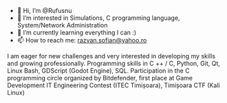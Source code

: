 - 👋 Hi, I’m @Rufusnu
- 👀 I’m interested in Simulations, C programming language, System/Network Administration
- 🌱 I’m currently learning everything I can :)
- 📫 How to reach me: razvan.sofian@yahoo.ro

I am eager for new challenges and very interested in developing my skills and growing professionally.
Programming skills in C ++ / C, Python, Git, Qt, Linux Bash, GDScript (Godot Engine), SQL. 
Participation in the C programming circle organized by Bitdefender, first place at  Game Development IT Engineering Contest (ITEC Timișoara),
Timișoara CTF (Kali Linux)
